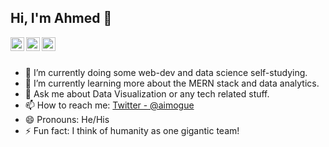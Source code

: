 ## Hi, I'm Ahmed 👋

<a href="https://twitter.com/aimogue">
  <img align="left" alt="Ahmed's Twitter" width="22px" src="https://cdn.jsdelivr.net/npm/simple-icons@v3/icons/twitter.svg" />
</a>
<a href="https://www.linkedin.com/in/siteahmedibrahim/">
  <img align="left" alt="Ahmed's Linkdein" width="22px" src="https://cdn.jsdelivr.net/npm/simple-icons@v3/icons/linkedin.svg" />
</a>
<a href="https://github.com/aimogue">
  <img align="left" alt="Ahmed's Github" width="22px" src="https://cdn.jsdelivr.net/npm/simple-icons@v3/icons/github.svg" />
</a>

<br/>
<br/>

- 🔭 I’m currently doing some web-dev and data science self-studying.
- 🌱 I’m currently learning more about the MERN stack and data analytics.
- 💬 Ask me about Data Visualization or any tech related stuff.
- 📫 How to reach me: [Twitter - @aimogue](https://twitter.com/aimogue)
- 😄 Pronouns: He/His
- ⚡ Fun fact: I think of humanity as one gigantic team!
